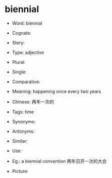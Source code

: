 # biennial

- Word: biennial
- Cognate: 
- Story: 

- Type: adjective
- Plural: 
- Single: 
- Comparative: 
- Meaning: happening once every two years
- Chinese: 两年一次的
- Tags: time
- Synonyms: 
- Antonyms: 
- Similar: 
- Use: 
- Eg.: a biennial convention 两年召开一次的大会
- Picture: 


